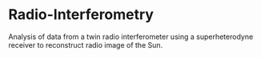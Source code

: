 # Radio-Interferometry
Analysis of data from a twin radio interferometer using a superheterodyne receiver to reconstruct radio image of the Sun.

